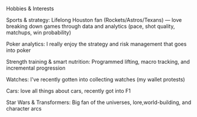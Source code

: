 Hobbies & Interests

Sports & strategy: Lifelong Houston fan (Rockets/Astros/Texans) — love breaking down games through data and analytics (pace, shot quality, matchups, win probability)

Poker analytics: I really enjoy the strategy and risk management that goes into poker

Strength training & smart nutrition: Programmed lifting, macro tracking, and incremental progression

Watches: I've recently gotten into collecting watches (my wallet protests)

Cars: love all things about cars, recently got into F1

Star Wars & Transformers: Big fan of the universes, lore,world-building, and character arcs
